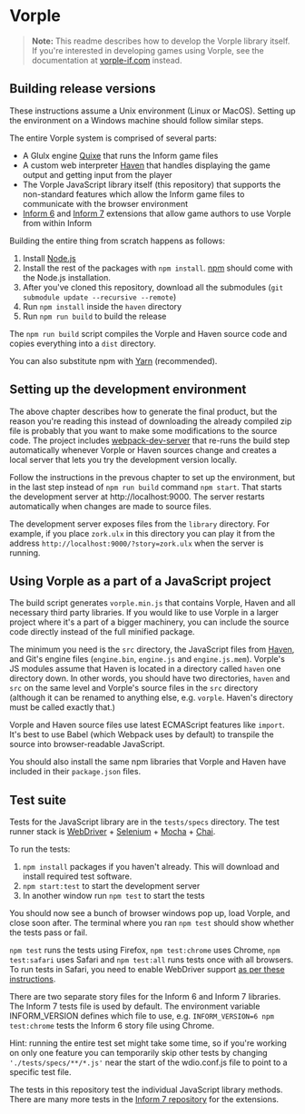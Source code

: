 # Vorple

> **Note:** This readme describes how to develop the Vorple library itself. If you're interested in developing games using Vorple, see the documentation at [vorple-if.com](https://vorple-if.com) instead.


## Building release versions

These instructions assume a Unix environment (Linux or MacOS). Setting up the environment on a Windows machine should follow similar steps.

The entire Vorple system is comprised of several parts:

* A Glulx engine [Quixe](https://github.com/erkyrath/quixe) that runs the Inform game files 
* A custom web interpreter [Haven](https://github.com/vorple/haven) that handles displaying the game output and getting input from the player
* The Vorple JavaScript library itself (this repository) that supports the non-standard features which allow the Inform game files to communicate with the browser environment 
* [Inform 6](https://github.com/vorple/inform6) and [Inform 7](https://github.com/vorple/inform7) extensions that allow game authors to use Vorple from within Inform

Building the entire thing from scratch happens as follows:

1. Install [Node.js](https://nodejs.org)
2. Install the rest of the packages with `npm install`. [npm](https://www.npmjs.com) should come with the Node.js installation.  
3. After you've cloned this repository, download all the submodules (`git submodule update --recursive --remote`)
4. Run `npm install` inside the `haven` directory
5. Run `npm run build` to build the release

The `npm run build` script compiles the Vorple and Haven source code and copies everything into a `dist` directory.  

You can also substitute npm with [Yarn](https://yarnpkg.com) (recommended). 


## Setting up the development environment

The above chapter describes how to generate the final product, but the reason you're reading this instead of downloading the already compiled zip file is probably that you want to make some modifications to the source code. The project includes [webpack-dev-server](https://github.com/webpack/webpack-dev-server) that re-runs the build step automatically whenever Vorple or Haven sources change and creates a local server that lets you try the development version locally.

Follow the instructions in the prevous chapter to set up the environment, but in the last step instead of `npm run build` command `npm start`. That starts the development server at http://localhost:9000. The server restarts automatically when changes are made to source files.

The development server exposes files from the `library` directory. For example, if you place `zork.ulx` in this directory you can play it from the address `http://localhost:9000/?story=zork.ulx` when the server is running.


## Using Vorple as a part of a JavaScript project

The build script generates `vorple.min.js` that contains Vorple, Haven and all necessary third party libraries. If you would like to use Vorple in a larger project where it's a part of a bigger machinery, you can include the source code directly instead of the full minified package.

The minimum you need is the `src` directory, the JavaScript files from [Haven](https://github.com/vorple/haven), and Git's engine files (`engine.bin`, `engine.js` and `engine.js.mem`). Vorple's JS modules assume that Haven is located in a directory called `haven` one directory down. In other words, you should have two directories, `haven` and `src` on the same level and Vorple's source files in the `src` directory (although it can be renamed to anything else, e.g. `vorple`. Haven's directory must be called exactly that.) 

Vorple and Haven source files use latest ECMAScript features like `import`. It's best to use Babel (which Webpack uses by default) to transpile the source into browser-readable JavaScript.    

You should also install the same npm libraries that Vorple and Haven have included in their `package.json` files. 


## Test suite

Tests for the JavaScript library are in the `tests/specs` directory. The test runner stack is [WebDriver](http://webdriver.io) + [Selenium](https://www.seleniumhq.org) + [Mocha](https://mochajs.org) + [Chai](http://www.chaijs.com).

To run the tests:

1. `npm install` packages if you haven't already. This will download and install required test software. 
2. `npm start:test` to start the development server
3. In another window run `npm test` to start the tests

You should now see a bunch of browser windows pop up, load Vorple, and close soon after. The terminal where you ran `npm test` should show whether the tests pass or fail.

`npm test` runs the tests using Firefox, `npm test:chrome` uses Chrome, `npm test:safari` uses Safari and `npm test:all` runs tests once with all browsers. To run tests in Safari, you need to enable WebDriver support [as per these instructions](https://developer.apple.com/documentation/webkit/testing_with_webdriver_in_safari#2957277).

There are two separate story files for the Inform 6 and Inform 7 libraries. The Inform 7 tests file is used by default. The environment variable INFORM_VERSION defines which file to use, e.g. `INFORM_VERSION=6 npm test:chrome` tests the Inform 6 story file using Chrome. 

Hint: running the entire test set might take some time, so if you're working on only one feature you can temporarily skip other tests by changing `'./tests/specs/**/*.js'` near the start of the wdio.conf.js file to point to a specific test file.  

The tests in this repository test the individual JavaScript library methods. There are many more tests in the [Inform 7 repository](https://github.com/vorple/inform7) for the extensions.